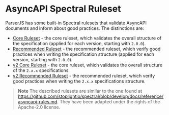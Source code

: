 # AsyncAPI Spectral Ruleset

ParserJS has some built-in Spectral rulesets that validate AsyncAPI documents and inform about good practices. The distinctions are:

- [Core Ruleset](./core-ruleset.md) - the core ruleset, which validates the overall structure of the specification (applied for each version, starting with `2.0.0`).
- [Recommended Ruleset](./recommended-ruleset.md) - the recommended ruleset, which verify good practices when writing the specification structure (applied for each version, starting with `2.0.0`).
- [v2 Core Ruleset](./v2-core-ruleset.md) - the core ruleset, which validates the overall structure of the `2.x.x` specifications.
- [v2 Recommended Ruleset](./v2-recommended-ruleset.md) - the recommended ruleset, which verify good practices when writing the `2.x.x` specifications structure.

> **Note**
> The described rulesets are similar to the one found at https://github.com/stoplightio/spectral/blob/develop/docs/reference/asyncapi-rules.md. They have been adapted under the rights of the Apache-2.0 license.
